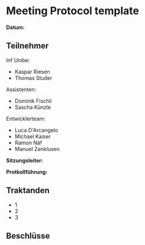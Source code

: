 # Meeting Protocol template

**Datum:**

## Teilnehmer
Inf Unibe:
- Kaspar Riesen
- Thomas Studer

Assistenten:
- Dominik Fischli
- Sascha Künzle


Entwicklerteam:
- Luca D'Arcangelo
- Michael Kaiser
- Ramon Näf
- Manuel Zenklusen

**Sitzungsleiter:**

**Protkollführung:**

## Traktanden
- 1
- 2
- 3


## Beschlüsse
